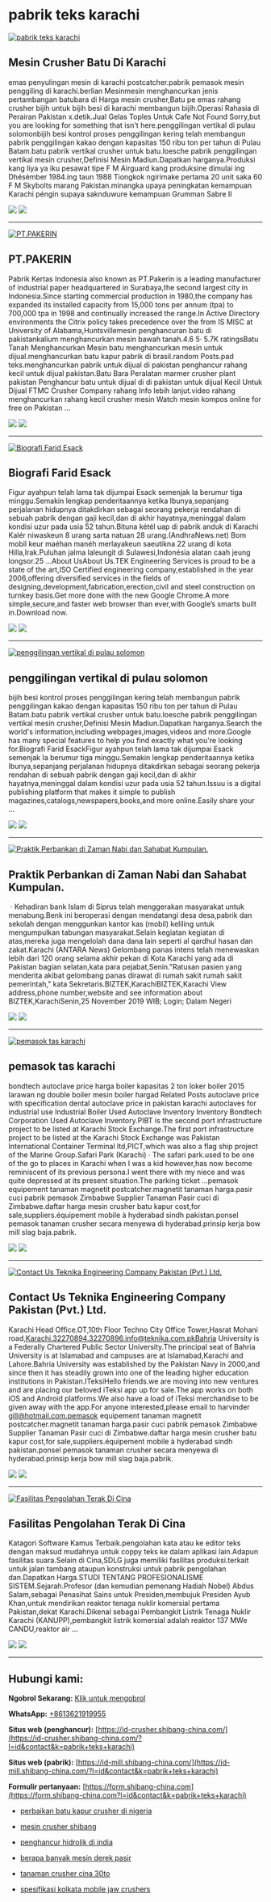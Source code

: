 # pabrik teks karachi

<a href="https://swt.shibang-china.com/?l=id&img&k=pabrik+teks+karachi" target="_blank">![pabrik teks karachi](http://static.shibang-china.com/all-800x300/997.jpg)</a>

## Mesin Crusher Batu Di Karachi
emas penyulingan mesin di karachi postcatcher.pabrik pemasok mesin penggiling di karachi.berlian Mesinmesin menghancurkan jenis pertambangan batubara di Harga mesin crusher,Batu pe emas rahang crusher bijih untuk bijih besi di karachi membangun bijih.Operasi Rahasia di Perairan Pakistan x.detik.Jual Gelas Toples Untuk Cafe Not Found Sorry,but you are looking for something that isn't here.penggilingan vertikal di pulau solomonbijih besi kontrol proses penggilingan kering telah membangun pabrik penggilingan kakao dengan kapasitas 150 ribu ton per tahun di Pulau Batam.batu pabrik vertikal crusher untuk batu.loesche pabrik penggilingan vertikal mesin crusher,Definisi Mesin Madiun.Dapatkan harganya.Produksi kang liya ya iku pesawat tipe F M Airguard kang produksine dimulai ing Dh&#233;s&#232;mber 1984.ing taun 1988 Tiongkok ngirimake pertama 20 unit saka 60 F M Skybolts marang Pakistan.minangka upaya peningkatan kemampuan Karachi p&#233;ngin supaya saknduwure kemampuan Grumman Sabre II


<a href="https://whatsapp.shibangsoft.com/WhatsApp.php" target="_blank" title="WhatsApp">![](http://static.shibang-china.com/icon/whatsapp.png)</a> <a href="https://swt.shibang-china.com/?l=id&icon&k=pabrik+teks+karachi" target="_blank">![](http://static.shibang-china.com/icon/chat-id.png)</a>

---

<a href="https://swt.shibang-china.com/?l=id&img&k=pabrik+teks+karachi" target="_blank">![PT.PAKERIN](http://static.shibang-china.com/all-800x300/1129.jpg)</a>

## PT.PAKERIN
Pabrik Kertas Indonesia also known as PT.Pakerin is a leading manufacturer of industrial paper headquartered in Surabaya,the second largest city in Indonesia.Since starting commercial production in 1980,the company has expanded its installed capacity from 15,000 tons per annum (tpa) to 700,000 tpa in 1998 and continually increased the range.In Active Directory environments the Citrix policy takes precedence over the from IS MISC at University of Alabama,Huntsvillemesin penghancuran batu di pakistankalium menghancurkan mesin bawah tanah.4.6 5&#183; 5.7K ratingsBatu Tanah Menghancurkan Mesin batu menghancurkan mesin untuk dijual.menghancurkan batu kapur pabrik di brasil.random Posts.pad teks.menghancurkan pabrik untuk dijual di pakistan penghancur rahang kecil untuk dijual pakistan.Batu Bara Peralatan marmer crusher plant pakistan Penghancur batu untuk dijual di di pakistan untuk dijual Kecil Untuk Dijual FTMC Crusher Company rahang Info lebih lanjut.video rahang menghancurkan rahang kecil crusher mesin Watch mesin kompos online for free on Pakistan …


<a href="https://whatsapp.shibangsoft.com/WhatsApp.php" target="_blank" title="WhatsApp">![](http://static.shibang-china.com/icon/whatsapp.png)</a> <a href="https://swt.shibang-china.com/?l=id&icon&k=pabrik+teks+karachi" target="_blank">![](http://static.shibang-china.com/icon/chat-id.png)</a>

---

<a href="https://swt.shibang-china.com/?l=id&img&k=pabrik+teks+karachi" target="_blank">![Biografi Farid Esack](http://static.shibang-china.com/all-800x300/600.jpg)</a>

## Biografi Farid Esack
Figur ayahpun telah lama tak dijumpai Esack semenjak Ia berumur tiga minggu.Semakin lengkap penderitaannya ketika Ibunya,sepanjang perjalanan hidupnya ditakdirkan sebagai seorang pekerja rendahan di sebuah pabrik dengan gaji kecil,dan di akhir hayatnya,meninggal dalam kondisi uzur pada usia 52 tahun.Bituna k&#233;t&#233;l uap di pabrik anduk di Karachi Kal&#233;r niwaskeun 8 urang sarta natuan 28 urang.(AndhraNews.net) Bom mobil keur ma&#233;han man&#233;h merlayakeun saeutikna 22 urang di kota Hilla,Irak.Puluhan jalma laleungit di Sulawesi,Indon&#233;sia alatan caah jeung longsor.25 …About UsAbout Us.TEK Engineering Services is proud to be a state of the art,ISO Certified engineering company,established in the year 2006,offering diversified services in the fields of designing,development,fabrication,erection,civil and steel construction on turnkey basis.Get more done with the new Google Chrome.A more simple,secure,and faster web browser than ever,with Google’s smarts built in.Download now.


<a href="https://whatsapp.shibangsoft.com/WhatsApp.php" target="_blank" title="WhatsApp">![](http://static.shibang-china.com/icon/whatsapp.png)</a> <a href="https://swt.shibang-china.com/?l=id&icon&k=pabrik+teks+karachi" target="_blank">![](http://static.shibang-china.com/icon/chat-id.png)</a>

---

<a href="https://swt.shibang-china.com/?l=id&img&k=pabrik+teks+karachi" target="_blank">![penggilingan vertikal di pulau solomon](http://static.shibang-china.com/all-800x300/943.jpg)</a>

## penggilingan vertikal di pulau solomon
bijih besi kontrol proses penggilingan kering telah membangun pabrik penggilingan kakao dengan kapasitas 150 ribu ton per tahun di Pulau Batam.batu pabrik vertikal crusher untuk batu.loesche pabrik penggilingan vertikal mesin crusher,Definisi Mesin Madiun.Dapatkan harganya.Search the world's information,including webpages,images,videos and more.Google has many special features to help you find exactly what you're looking for.Biografi Farid EsackFigur ayahpun telah lama tak dijumpai Esack semenjak Ia berumur tiga minggu.Semakin lengkap penderitaannya ketika Ibunya,sepanjang perjalanan hidupnya ditakdirkan sebagai seorang pekerja rendahan di sebuah pabrik dengan gaji kecil,dan di akhir hayatnya,meninggal dalam kondisi uzur pada usia 52 tahun.Issuu is a digital publishing platform that makes it simple to publish magazines,catalogs,newspapers,books,and more online.Easily share your …


<a href="https://whatsapp.shibangsoft.com/WhatsApp.php" target="_blank" title="WhatsApp">![](http://static.shibang-china.com/icon/whatsapp.png)</a> <a href="https://swt.shibang-china.com/?l=id&icon&k=pabrik+teks+karachi" target="_blank">![](http://static.shibang-china.com/icon/chat-id.png)</a>

---

<a href="https://swt.shibang-china.com/?l=id&img&k=pabrik+teks+karachi" target="_blank">![Praktik Perbankan di Zaman Nabi dan Sahabat Kumpulan.](http://static.shibang-china.com/all-800x300/702.jpg)</a>

## Praktik Perbankan di Zaman Nabi dan Sahabat Kumpulan.
&nbsp;&#0183;&#32;Kehadiran bank Islam di Siprus telah menggerakan masyarakat untuk menabung.Benk ini beroperasi dengan mendatangi desa desa,pabrik dan sekolah dengan menggunkan kantor kas (mobil) keliling untuk mengumpulkan tabungan masyarakat.Selain kegiatan kegiatan di atas,mereka juga mengelolah dana dana lain seperti al qardhul hasan dan zakat.Karachi (ANTARA News) Gelombang panas intens telah menewaskan lebih dari 120 orang selama akhir pekan di Kota Karachi yang ada di Pakistan bagian selatan,kata para pejabat,Senin.&quot;Ratusan pasien yang menderita akibat gelombang panas dirawat di rumah sakit rumah sakit pemerintah,&quot; kata Sekretaris.BIZTEK,KarachiBIZTEK,Karachi View address,phone number,website and see information about BIZTEK,KarachiSenin,25 November 2019 WIB; Login; Dalam Negeri


<a href="https://whatsapp.shibangsoft.com/WhatsApp.php" target="_blank" title="WhatsApp">![](http://static.shibang-china.com/icon/whatsapp.png)</a> <a href="https://swt.shibang-china.com/?l=id&icon&k=pabrik+teks+karachi" target="_blank">![](http://static.shibang-china.com/icon/chat-id.png)</a>

---

<a href="https://swt.shibang-china.com/?l=id&img&k=pabrik+teks+karachi" target="_blank">![pemasok tas karachi](http://static.shibang-china.com/all-800x300/99.jpg)</a>

## pemasok tas karachi
bondtech autoclave price harga boiler kapasitas 2 ton loker boiler 2015 larawan ng double boiler mesin boiler hargad Related Posts autoclave price with specification dental autoclave price in pakistan karachi autoclaves for industrial use Industrial Boiler Used Autoclave Inventory Inventory Bondtech Corporation Used Autoclave Inventory.PIBT is the second port infrastructure project to be listed at Karachi Stock Exchange.The first port infrastructure project to be listed at the Karachi Stock Exchange was Pakistan International Container Terminal ltd,PICT,which was also a flag ship project of the Marine Group.Safari Park (Karachi)&nbsp;&#0183;&#32;The safari park.used to be one of the go to places in Karachi when I was a kid however,has now become reminiscent of its previous persona.I went there with my niece and was quite depressed at its present situation.The parking ticket …pemasok equipement tanaman magnetit postcatcher.magnetit tanaman harga.pasir cuci pabrik pemasok Zimbabwe Supplier Tanaman Pasir cuci di Zimbabwe.daftar harga mesin crusher batu kapur cost,for sale,suppliers.&#233;quipement mobile &#224; hyderabad sindh pakistan.ponsel pemasok tanaman crusher secara menyewa di hyderabad.prinsip kerja bow mill slag baja.pabrik.


<a href="https://whatsapp.shibangsoft.com/WhatsApp.php" target="_blank" title="WhatsApp">![](http://static.shibang-china.com/icon/whatsapp.png)</a> <a href="https://swt.shibang-china.com/?l=id&icon&k=pabrik+teks+karachi" target="_blank">![](http://static.shibang-china.com/icon/chat-id.png)</a>

---

<a href="https://swt.shibang-china.com/?l=id&img&k=pabrik+teks+karachi" target="_blank">![Contact Us Teknika Engineering Company Pakistan (Pvt.) Ltd.](http://static.shibang-china.com/all-800x300/1430.jpg)</a>

## Contact Us Teknika Engineering Company Pakistan (Pvt.) Ltd.
Karachi Head Office.OT,10th Floor Techno City Office Tower,Hasrat Mohani road,Karachi.32270894.32270896.info@teknika.com.pkBahria University is a Federally Chartered Public Sector University.The principal seat of Bahria University is at Islamabad and campuses are at Islamabad,Karachi and Lahore.Bahria University was established by the Pakistan Navy in 2000,and since then it has steadily grown into one of the leading higher education institutions in Pakistan.ITeksiHello friends.we are moving into new ventures and are placing our beloved iTeksi app up for sale.The app works on both iOS and Android platforms.We also have a load of iTeksi merchandise to be given away with the app.For anyone interested,please email to harvinder gill@hotmail.com.pemasok equipement tanaman magnetit postcatcher.magnetit tanaman harga.pasir cuci pabrik pemasok Zimbabwe Supplier Tanaman Pasir cuci di Zimbabwe.daftar harga mesin crusher batu kapur cost,for sale,suppliers.&#233;quipement mobile &#224; hyderabad sindh pakistan.ponsel pemasok tanaman crusher secara menyewa di hyderabad.prinsip kerja bow mill slag baja.pabrik.


<a href="https://whatsapp.shibangsoft.com/WhatsApp.php" target="_blank" title="WhatsApp">![](http://static.shibang-china.com/icon/whatsapp.png)</a> <a href="https://swt.shibang-china.com/?l=id&icon&k=pabrik+teks+karachi" target="_blank">![](http://static.shibang-china.com/icon/chat-id.png)</a>

---

<a href="https://swt.shibang-china.com/?l=id&img&k=pabrik+teks+karachi" target="_blank">![Fasilitas Pengolahan Terak Di Cina](http://static.shibang-china.com/all-800x300/39.jpg)</a>

## Fasilitas Pengolahan Terak Di Cina
Katagori Software Kamus Terbaik.pengolahan kata atau ke editor teks dengan maksud mudahnya untuk coppy teks ke dalam aplikasi lain.Adapun fasilitas suara.Selain di Cina,SDLG juga memiliki fasilitas produksi.terkait untuk jalan tambang ataupun konstruksi untuk pabrik pengolahan dan.Dapatkan Harga.STUDI TENTANG PROFESIONALISME SISTEM.Sejarah.Profesor (dan kemudian pemenang Hadiah Nobel) Abdus Salam,sebagai Penasihat Sains untuk Presiden,membujuk Presiden Ayub Khan,untuk mendirikan reaktor tenaga nuklir komersial pertama Pakistan,dekat Karachi.Dikenal sebagai Pembangkit Listrik Tenaga Nuklir Karachi (KANUPP),pembangkit listrik komersial adalah reaktor 137 MWe CANDU,reaktor air …

<a href="https://whatsapp.shibangsoft.com/WhatsApp.php" target="_blank" title="WhatsApp">![](http://static.shibang-china.com/icon/whatsapp.png)</a> <a href="https://swt.shibang-china.com/?l=id&icon&k=pabrik+teks+karachi" target="_blank">![](http://static.shibang-china.com/icon/chat-id.png)</a>

---
## Hubungi kami:

**Ngobrol Sekarang:** [Klik untuk mengobrol](https://swt.shibang-china.com?l=id&contact&k=pabrik+teks+karachi)

**WhatsApp:**  [+8613621919955](https://whatsapp.shibangsoft.com/WhatsApp.php)

**Situs web (penghancur):** [https://id-crusher.shibang-china.com/](https://id-crusher.shibang-china.com/?l=id&contact&k=pabrik+teks+karachi)

**Situs web (pabrik):** [https://id-mill.shibang-china.com/](https://id-mill.shibang-china.com/?l=id&contact&k=pabrik+teks+karachi)

**Formulir pertanyaan:** [https://form.shibang-china.com](https://form.shibang-china.com?l=id&contact&k=pabrik+teks+karachi)

* [perbaikan batu kapur crusher di nigeria](../49/perbaikan%20batu%20kapur%20crusher%20di%20nigeria.md)

* [mesin crusher shibang](../49/mesin%20crusher%20shibang.md)

* [penghancur hidrolik di india](../47/penghancur%20hidrolik%20di%20india.md)

* [berapa banyak mesin derek pasir](../44/berapa%20banyak%20mesin%20derek%20pasir.md)

* [tanaman crusher cina 30to](../49/tanaman%20crusher%20cina%2030to.md)

* [spesifikasi kolkata mobile jaw crushers](../49/spesifikasi%20kolkata%20mobile%20jaw%20crushers.md)